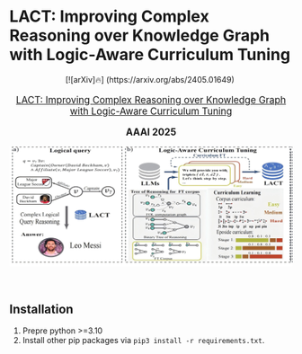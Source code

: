 # LACT: Improving Complex Reasoning over Knowledge Graph with Logic-Aware Curriculum Tuning
<div align="center">
[![arXiv]🔥] (https://arxiv.org/abs/2405.01649)&nbsp;
</div>
</div>
<p align="center" style="font-size: larger;">
  <a href="https://arxiv.org/abs/2405.01649">LACT: Improving Complex Reasoning over Knowledge Graph with Logic-Aware Curriculum Tuning</a>
</p>

<div>
  <p align="center" style="font-size: larger;">
    <strong>AAAI 2025</strong>
  </p>
</div>


![image](figure/scheme.png)


<br>

## Installation

1. Prepre python >=3.10
2. Install other pip packages via `pip3 install -r requirements.txt`.
